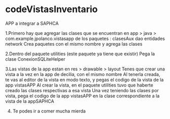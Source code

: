 # codeVistasInventario
APP a integrar a SAPHCA

1.Primero hay que agregar las clases que se encuentran en app > java > com.example.jpolanco.vistasapp de los paquetes :
clasesAux
dao
entidades
network
Crea paquetes con el mismo nombre y agrega las clases

2.Dentro del paquete utilities (este paquete ya tiene que existir)
Pega la clase ConexionSQLiteHelper

3.Las vistas de la app estan en res > drawable > layout
  Tenes que crear una vista a la vez en la app de decilia, con el mismo nombre 
  Al tenerla creada, te vas al editor de la vista en modo texto, y pegas el codigo de la vista de la app vistasAPP
  Al crear la vista, en el paquete utilities tuvo que haberte creado las clases respectivas a esa vista
  Una vez teniendo las clases por vista, pega el codigo de la app vistasAPP en la clase correspondiente a la vista de la appSAPHCA
  
4. Te podes ir a comer mucha mierda
  
